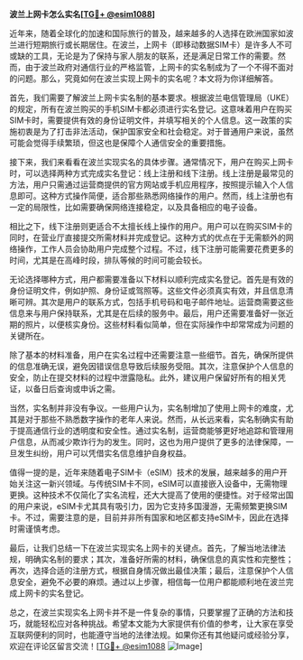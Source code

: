 **波兰上网卡怎么实名[[TG💪+ @esim1088](https://t.me/s/esim1088)]**

近年来，随着全球化的加速和国际旅行的普及，越来越多的人选择在欧洲国家如波兰进行短期旅行或长期居住。在波兰，上网卡（即移动数据SIM卡）是许多人不可或缺的工具，无论是为了保持与家人朋友的联系，还是满足日常工作的需要。然而，由于波兰政府对通信行业的严格监管，上网卡的实名制成为了一个不得不面对的问题。那么，究竟如何在波兰实现上网卡的实名呢？本文将为你详细解答。

首先，我们需要了解波兰上网卡实名制的基本要求。根据波兰电信管理局（UKE）的规定，所有在波兰购买的手机SIM卡都必须进行实名登记。这意味着用户在购买SIM卡时，需要提供有效的身份证明文件，并填写相关的个人信息。这一政策的实施初衷是为了打击非法活动，保护国家安全和社会稳定。对于普通用户来说，虽然可能会觉得手续繁琐，但这也是保障个人通信安全的重要措施。

接下来，我们来看看在波兰实现实名的具体步骤。通常情况下，用户在购买上网卡时，可以选择两种方式完成实名登记：线上注册和线下注册。线上注册是最常见的方法，用户只需通过运营商提供的官方网站或手机应用程序，按照提示输入个人信息即可。这种方式操作简便，适合那些熟悉网络操作的用户。然而，线上注册也有一定的局限性，比如需要确保网络连接稳定，以及具备相应的电子设备。

相比之下，线下注册则更适合不太擅长线上操作的用户。用户可以在购买SIM卡的同时，在营业厅直接提交所需材料并完成登记。这种方式的优点在于无需额外的网络操作，工作人员会协助用户完成整个过程。不过，线下注册可能需要花费更多的时间，尤其是在高峰时段，排队等候的时间可能会较长。

无论选择哪种方式，用户都需要准备以下材料以顺利完成实名登记。首先是有效的身份证明文件，例如护照、身份证或驾照等。这些文件必须真实有效，并且信息清晰可辨。其次是用户的联系方式，包括手机号码和电子邮件地址。运营商需要这些信息来与用户保持联系，尤其是在后续的服务中。最后，用户还需要准备好一张近期的照片，以便核实身份。这些材料看似简单，但在实际操作中却常常成为问题的关键所在。

除了基本的材料准备，用户在实名过程中还需要注意一些细节。首先，确保所提供的信息准确无误，避免因错误信息导致后续服务受阻。其次，注意保护个人信息的安全，防止在提交材料的过程中泄露隐私。此外，建议用户保留好所有的相关凭证，以备日后查询或申诉之需。

当然，实名制并非没有争议。一些用户认为，实名制增加了使用上网卡的难度，尤其是对于那些不熟悉数字操作的老年人来说。然而，从长远来看，实名制确实有助于提高通信行业的透明度和安全性。通过实名制，运营商能够更好地追踪和管理用户信息，从而减少欺诈行为的发生。同时，这也为用户提供了更多的法律保障，一旦发生纠纷，用户可以凭借实名信息维护自身权益。

值得一提的是，近年来随着电子SIM卡（eSIM）技术的发展，越来越多的用户开始关注这一新兴领域。与传统SIM卡不同，eSIM可以直接嵌入设备中，无需物理更换。这种技术不仅简化了实名流程，还大大提高了使用的便捷性。对于经常出国的用户来说，eSIM卡尤其具有吸引力，因为它支持多国漫游，无需频繁更换SIM卡。不过，需要注意的是，目前并非所有国家和地区都支持eSIM卡，因此在选择时需谨慎考虑。

最后，让我们总结一下在波兰实现实名上网卡的关键点。首先，了解当地法律法规，明确实名制的要求；其次，准备好所需的材料，确保信息的真实性和完整性；再次，选择合适的注册方式，根据自身情况做出最佳决策；最后，注意保护个人信息安全，避免不必要的麻烦。通过以上步骤，相信每一位用户都能顺利地在波兰完成上网卡的实名登记。

总之，在波兰实现实名上网卡并不是一件复杂的事情，只要掌握了正确的方法和技巧，就能轻松应对各种挑战。希望本文能为大家提供有价值的参考，让大家在享受互联网便利的同时，也能遵守当地的法律法规。如果你还有其他疑问或经验分享，欢迎在评论区留言交流！[[TG💪+ @esim1088](https://t.me/s/esim1088) ![Image](https://i.postimg.cc/4NQfJmqS/Snipaste-2025-05-13-00-14-12.png)]